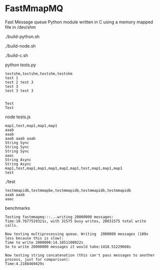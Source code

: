 # FastMmapMQ
Fast Message queue Python module written in C using a memory mapped file in /dev/shm

./build-python.sh

./build-node.sh

./build-c.sh

python tests.py

	testshm,testshm,testshm,testshm
	test 1 
	test 2 test 3 
	test 3 
	test 3 test 3 


	Test
	Test



node tests.js

	map1,test,map1,map1,map1
	aaab 
	aaab 
	aaab aaab aaab 
	String Sync
	String Sync
	String Sync
	aaac 
	String Async
	String Async
	map1,test,map1,map1,map1,map2,map1,test,map1,map1,map1
	test 

	
./test

	testmmapidb,testmmapbe,testmmapidb,testmmapidb,testmmapidb
	aaab aaab 
	aaac 
	
	
benchmarks

	Testing fastmmapmq:::...writing 20000000 messages:
	Time:10.7677519321s, with 31575 busy writes, 20031575 total write calls.

	Now testing multiprocessing queue. Writing  2000000 messages (100x less because this is slow):
	Time to write 2000000:14.1851100922s
	So to write 20000000 messages it would take:1418.51229668s

	Now testing string concatenation (this can't pass messages to another process, just for comparison):
	Time:4.2168469429s

